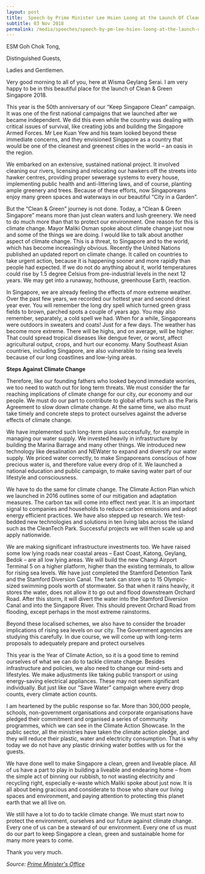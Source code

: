 ```yaml
---
layout: post
title:  Speech by Prime Minister Lee Hsien Loong at the Launch Of Clean & Green Singapore 2018
subtitle: 03 Nov 2018
permalink: /media/speeches/speech-by-pm-lee-hsien-loong-at-the-launch-of-clean-green-singapore-2018-3-november-2018/
---
```



ESM Goh Chok Tong, 

Distinguished Guests, 

Ladies and Gentlemen. 

Very good morning to all of you, here at Wisma Geylang Serai. I am very happy to be in this beautiful place for the launch of Clean & Green Singapore 2018.

This year is the 50th anniversary of our “Keep Singapore Clean” campaign. It was one of the first national campaigns that we launched after we became independent. We did this even while the country was dealing with critical issues of survival, like creating jobs and building the Singapore Armed Forces. Mr Lee Kuan Yew and his team looked beyond these immediate concerns, and they envisioned Singapore as a country that would be one of the cleanest and greenest cities in the world – an oasis in the region.

We embarked on an extensive, sustained national project. It involved cleaning our rivers, licensing and relocating our hawkers off the streets into hawker centres, providing proper sewerage systems to every house, implementing public health and anti-littering laws, and of course, planting ample greenery and trees. Because of these efforts, now Singaporeans enjoy many green spaces and waterways in our beautiful “City in a Garden”.

But the “Clean & Green” journey is not done. Today, a “Clean & Green Singapore” means more than just clean waters and lush greenery. We need to do much more than that to protect our environment. One reason for this is climate change. Mayor Maliki Osman spoke about climate change just now and some of the things we are doing. I would like to talk about another aspect of climate change. This is a threat, to Singapore and to the world, which has become increasingly obvious. Recently the United Nations published an updated report on climate change. It called on countries to take urgent action, because it is happening sooner and more rapidly than people had expected. If we do not do anything about it, world temperatures could rise by 1.5 degree Celsius from pre-industrial levels in the next 12 years. We may get into a runaway, hothouse, greenhouse Earth, reaction.

In Singapore, we are already feeling the effects of more extreme weather. Over the past few years, we recorded our hottest year and second driest year ever. You will remember the long dry spell which turned green grass fields to brown, parched spots a couple of years ago. You may also remember, separately, a cold spell we had. When for a while, Singaporeans were outdoors in sweaters and coats! Just for a few days. The weather has become more extreme. There will be highs, and on average, will be higher. That could spread tropical diseases like dengue fever, or worst, affect agricultural output, crops, and hurt our economy. Many Southeast Asian countries, including Singapore, are also vulnerable to rising sea levels because of our long coastlines and low-lying areas.

**Steps Against Climate Change**

Therefore, like our founding fathers who looked beyond immediate worries, we too need to watch out for long term threats. We must consider the far reaching implications of climate change for our city, our economy and our people. We must do our part to contribute to global efforts such as the Paris Agreement to slow down climate change. At the same time, we also must take timely and concrete steps to protect ourselves against the adverse effects of climate change.

We have implemented such long-term plans successfully, for example in managing our water supply. We invested heavily in infrastructure by building the Marina Barrage and many other things. We introduced new technology like desalination and NEWater to expand and diversify our water supply. We priced water correctly, to make Singaporeans conscious of how precious water is, and therefore value every drop of it. We launched a national education and public campaign, to make saving water part of our lifestyle and consciousness.

We have to do the same for climate change. The Climate Action Plan which we launched in 2016 outlines some of our mitigation and adaptation measures. The carbon tax will come into effect next year. It is an important signal to companies and households to reduce carbon emissions and adopt energy efficient practices. We have also stepped up research. We test-bedded new technologies and solutions in ten living labs across the island such as the CleanTech Park. Successful projects we will then scale up and apply nationwide.

We are making significant infrastructure investments too. We have raised some low lying roads near coastal areas – East Coast, Katong, Geylang, Bedok – are all low lying areas. We will build the new Changi Airport Terminal 5 on a higher platform, higher than the existing terminals, to allow for rising sea levels. We have just completed the Stamford Detention Tank and the Stamford Diversion Canal. The tank can store up to 15 Olympic-sized swimming pools worth of stormwater. So that when it rains heavily, it stores the water, does not allow it to go out and flood downstream Orchard Road. After this storm, it will divert the water into the Stamford Diversion Canal and into the Singapore River. This should prevent Orchard Road from flooding, except perhaps in the most extreme rainstorms.

Beyond these localised schemes, we also have to consider the broader implications of rising sea levels on our city. The Government agencies are studying this carefully. In due course, we will come up with long-term proposals to adequately prepare and protect ourselves

This year is the Year of Climate Action, so it is a good time to remind ourselves of what we can do to tackle climate change. Besides infrastructure and policies, we also need to change our mind-sets and lifestyles. We make adjustments like taking public transport or using energy-saving electrical appliances. These may not seem significant individually. But just like our “Save Water” campaign where every drop counts, every climate action counts.

I am heartened by the public response so far. More than 300,000 people, schools, non-government organisations and corporate organisations have pledged their commitment and organised a series of community programmes, which we can see in the Climate Action Showcase. In the public sector, all the ministries have taken the climate action pledge, and they will reduce their plastic, water and electricity consumption. That is why today we do not have any plastic drinking water bottles with us for the guests.

We have done well to make Singapore a clean, green and liveable place. All of us have a part to play in building a liveable and endearing home – from the simple act of binning our rubbish, to not wasting electricity and recycling right, especially e-waste which Maliki spoke about just now. It is all about being gracious and considerate to those who share our living spaces and environment, and paying attention to protecting this planet earth that we all live on.

We still have a lot to do to tackle climate change. We must start now to protect the environment, ourselves and our future against climate change. Every one of us can be a steward of our environment. Every one of us must do our part to keep Singapore a clean, green and sustainable home for many more years to come.  

 

Thank you very much.  

 

*Source: [<a href="https://www.pmo.gov.sg/newsroom/pm-lee-hsien-loong-launch-clean-and-green-singapore-2018" target="_blank">Prime Minister's Office</a>](https://www.pmo.gov.sg/newsroom/pm-lee-hsien-loong-launch-clean-and-green-singapore-2018)*
